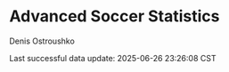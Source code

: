 # Advanced Soccer Statistics
Denis Ostroushko

<!-- gfm -->

Last successful data update: 2025-06-26 23:26:08 CST
